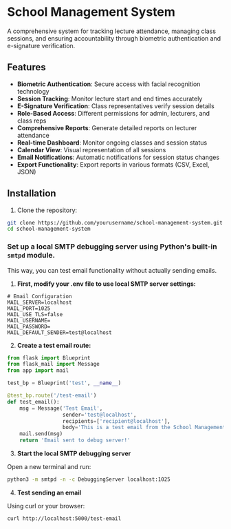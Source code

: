 # School Management System

A comprehensive system for tracking lecture attendance, managing class sessions, and ensuring accountability through biometric authentication and e-signature verification.

## Features

- **Biometric Authentication**: Secure access with facial recognition technology
- **Session Tracking**: Monitor lecture start and end times accurately
- **E-Signature Verification**: Class representatives verify session details
- **Role-Based Access**: Different permissions for admin, lecturers, and class reps
- **Comprehensive Reports**: Generate detailed reports on lecturer attendance
- **Real-time Dashboard**: Monitor ongoing classes and session status
- **Calendar View**: Visual representation of all sessions
- **Email Notifications**: Automatic notifications for session status changes
- **Export Functionality**: Export reports in various formats (CSV, Excel, JSON)

## Installation

1. Clone the repository:
```bash
git clone https://github.com/yourusername/school-management-system.git
cd school-management-system
```

### Set up a local SMTP debugging server using Python's built-in `smtpd` module.
This way, you can test email functionality without actually sending emails.



1. **First, modify your .env file to use local SMTP server settings:**

````properties
# Email Configuration
MAIL_SERVER=localhost
MAIL_PORT=1025
MAIL_USE_TLS=false
MAIL_USERNAME=
MAIL_PASSWORD=
MAIL_DEFAULT_SENDER=test@localhost
````

2. **Create a test email route:**

````python
from flask import Blueprint
from flask_mail import Message
from app import mail

test_bp = Blueprint('test', __name__)

@test_bp.route('/test-email')
def test_email():
    msg = Message('Test Email',
                  sender='test@localhost',
                  recipients=['recipient@localhost'],
                  body='This is a test email from the School Management System')
    mail.send(msg)
    return 'Email sent to debug server!'
````

3. **Start the local SMTP debugging server**

Open a new terminal and run:
```bash
python3 -m smtpd -n -c DebuggingServer localhost:1025
```

4. **Test sending an email**

Using curl or your browser:
```bash
curl http://localhost:5000/test-email
```

